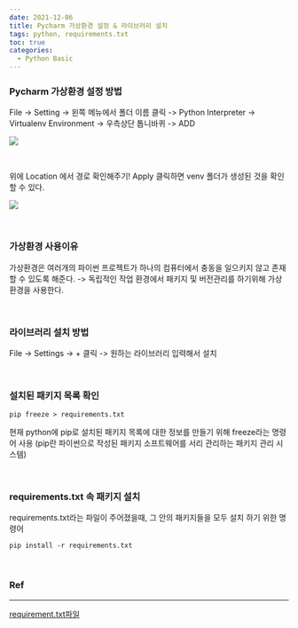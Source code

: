 ```yaml
---
date: 2021-12-06
title: Pycharm 가상환경 설정 & 라이브러리 설치 
tags: python, requirements.txt
toc: true
categories:
  - Python Basic
---
```


### **Pycharm 가상환경 설정 방법**
File -> Setting -> 왼쪽 메뉴에서 폴더 이름 클릭 -> Python Interpreter
-> Virtualenv Environment -> 우측상단 톱니바퀴 -> ADD

![](/images/python_basic_1/venv.PNG)

<br>

위에 Location 에서 경로 확인해주기!
Apply 클릭하면 venv 폴더가 생성된 것을 확인할 수 있다.

![](/images/python_basic_1/venv1.PNG)


<br>

### **가상환경 사용이유**
가상환경은 여러개의 파이썬 프로젝트가 하나의 컴퓨터에서 충동을 일으키지 않고 존재할 수 있도록 해준다.
-> 독립적인 작업 환경에서 패키지 및 버전관리를 하기위해 가상환경을 사용한다.

<br>

### **라이브러리 설치 방법**
File -> Settings -> + 클릭 -> 원하는 라이브러리 입력해서 설치

<br>

### **설치된 패키지 목록 확인**
	pip freeze > requirements.txt

현재 python에 pip로 설치된 패키지 목록에 대한 정보를 만들기 위해 freeze라는 명령어 사용
(pip란 파이썬으로 작성된 패키지 소프트웨어를 서리 관리하는 패키지 관리 시스템)



<br>

### **requirements.txt 속 패키지 설치**

requirements.txt라는 파일이 주어졌을때,
그 안의 패키지들을 모두 설치 하기 위한 명령어

	pip install -r requirements.txt



<br>


### **Ref**
---
[requirement.txt파일](https://computer-science-student.tistory.com/221)

<br>
<br>
<br>
<br>


